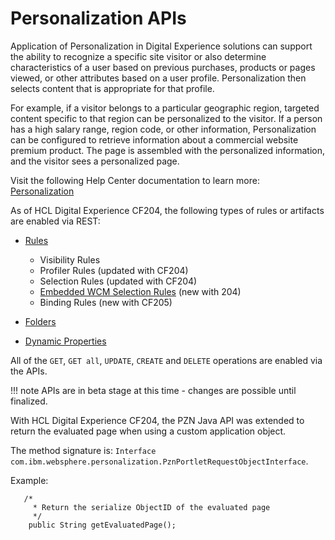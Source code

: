 # Personalization APIs

Application of Personalization in Digital Experience solutions can support the ability to recognize a specific site visitor or also determine characteristics of a user based on previous purchases, products or pages viewed, or other attributes based on a user profile. Personalization then selects content that is appropriate for that profile.

For example, if a visitor belongs to a particular geographic region, targeted content specific to that region can be personalized to the visitor. If a person has a high salary range, region code, or other information, Personalization can be configured to retrieve information about a commercial website premium product. The page is assembled with the personalized information, and the visitor sees a personalized page.

Visit the following Help Center documentation to learn more: [Personalization](https://help.hcltechsw.com/digital-experience/8.5/pzn/pzn_overview.html)

As of HCL Digital Experience CF204, the following types of rules or artifacts are enabled via REST:

-   [Rules](https://opensource.hcltechsw.com/experience-api-documentation/pzn-api/#tag/Rules)

    -   Visibility Rules
    -   Profiler Rules \(updated with CF204\)
    -   Selection Rules \(updated with CF204\)
    -   [Embedded WCM Selection Rules](https://opensource.hcltechsw.com/experience-api-documentation/wcm-api/#tag/Component) \(new with 204\)
    -   Binding Rules (new with CF205)
    
-   [Folders](https://opensource.hcltechsw.com/experience-api-documentation/pzn-api/#tag/Folders)
-   [Dynamic Properties](https://opensource.hcltechsw.com/experience-api-documentation/pzn-api/#tag/Dynamic-Properties)

All of the `GET`, `GET all`, `UPDATE`, `CREATE` and `DELETE` operations are enabled via the APIs.

!!! note 
    APIs are in beta stage at this time - changes are possible until finalized.

With HCL Digital Experience CF204, the PZN Java API was extended to return the evaluated page when using a custom application object.

The method signature is: `Interface com.ibm.websphere.personalization.PznPortletRequestObjectInterface`.

Example:

```
   /* 
     * Return the serialize ObjectID of the evaluated page
     */
    public String getEvaluatedPage();
```
